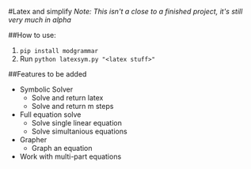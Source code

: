 #Latex and simplify
*Note: This isn't a close to a finished project, it's still very much in alpha*

##How to use:
1. `pip install modgrammar`
2. Run `python latexsym.py "<latex stuff>"`

##Features to be added
* Symbolic Solver
	* Solve and return latex
	* Solve and return m steps
* Full equation solve
	* Solve single linear equation
	* Solve simultanious equations
* Grapher
	* Graph an equation
* Work with multi-part equations
